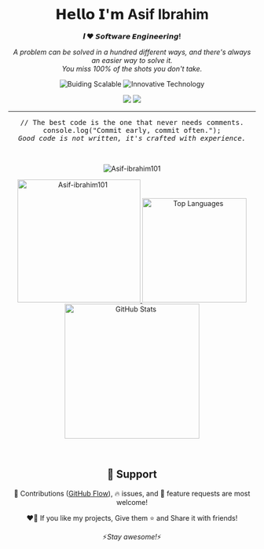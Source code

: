 <h1 align="center">𝗛𝗲𝗹𝗹𝗼 𝗜'𝗺 Asif Ibrahim</h1>

<p align="center">
  <b>𝑰 ❤️ 𝙎𝙤𝙛𝙩𝙬𝙖𝙧𝙚 𝙀𝙣𝙜𝙞𝙣𝙚𝙚𝙧𝙞𝙣𝙜!</b>
</p>

<p align="center">
  <i>A problem can be solved in a hundred different ways, and there's always an easier way to solve it.</i>
  <br>
  <i>You miss 100% of the shots you don't take.</i>
</p>

<p align="center">
  <img src="https://img.shields.io/badge/Building-Scalable-brightgreen" alt="Buiding Scalable">
  <img src="https://img.shields.io/badge/Innovative-Technology-blueviolet" alt="Innovative Technology">
</p>

<p align="center">
  <a href="https://www.linkedin.com/in/asif-ibrahim/" target="_blank"><img src="https://img.shields.io/badge/-LinkedIn-0077B5?style=for-the-badge&logo=LinkedIn&logoColor=white"></a>
  <a href="https://www.instagram.com/asif.ibrahim__/" target="_blank"><img src="https://img.shields.io/badge/-Instagram-E4405F?style=for-the-badge&logo=Instagram&logoColor=white"></a>
</p>

---

<p align="center">
  <samp>// The best code is the one that never needs comments.</samp>
  <br>
  <samp>console.log("Commit early, commit often.");</samp>
  <br>
  <samp><i>Good code is not written, it's crafted with experience.</i></samp>
</p>

<br>
<p align="center"> <img src="https://komarev.com/ghpvc/?username=Asif-ibrahim101&label=Profile%20views&color=0e75b6&style=flat" alt="Asif-ibrahim101" /> </p>

<p align="center">
  <a href="https://github.com/sijeeshmiziha">
    <img width="250" src="https://github-readme-streak-stats.herokuapp.com/?user=Asif-ibrahim101&theme=dracula&hide_border=false" alt="Asif-ibrahim101" />
  </a>
  <a href="https://github.com/sijeeshmiziha">
    <img width="212" src="https://github-readme-stats.vercel.app/api/top-langs/?username=Asif-ibrahim101&layout=compact&theme=dracula" alt="Top Languages" />
  </a>
  <a href="https://github.com/sijeeshmiziha">
    <img width="274" src="https://github-readme-stats.vercel.app/api?username=Asif-ibrahim101&show_icons=true&count_private=true&hide=issues&theme=chartreuse-dark" alt="GitHub Stats" />
  </a>
</p>

<br clear="all">

<h2 align="center">🤝 Support</h2>

<p align="center">🎀 Contributions (<a href="https://guides.github.com/introduction/flow" title="GitHub flow">GitHub Flow</a>), 🔥 issues, and 🥮 feature requests are most welcome!</p>

<p align="center"> ❤️‍🔥 If you like my projects, Give them ⭐ and Share it with friends!</p>

<p align='center'>⚡️<i>Stay awesome!</i>⚡️</p>
